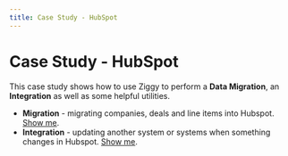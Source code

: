 ```yaml
---
title: Case Study - HubSpot
---
```


# Case Study - HubSpot

This case study shows how to use Ziggy to perform a **Data Migration**, an **Integration** as well as some helpful utilities. 

- **Migration** - migrating companies, deals and line items into Hubspot. [Show me](Migration).
- **Integration** - updating another system or systems when something changes in Hubspot. [Show me](Integration).

